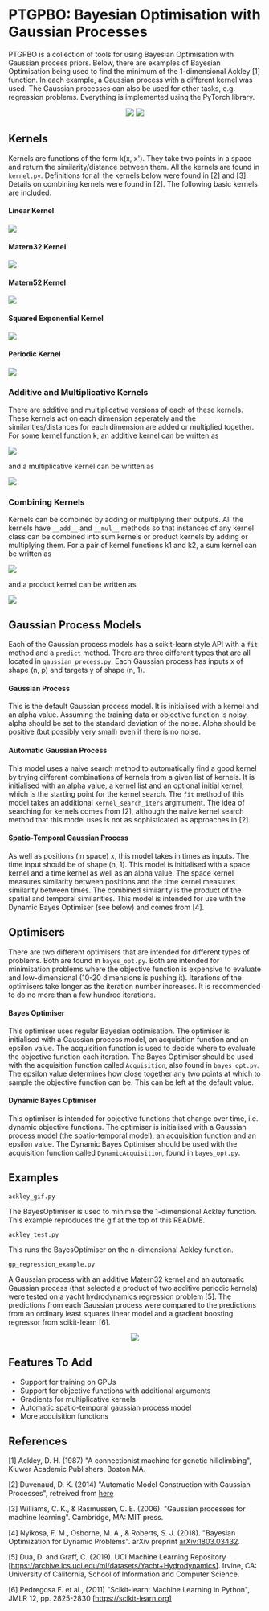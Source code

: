 # PTGPBO: Bayesian Optimisation with Gaussian Processes

PTGPBO is a collection of tools for using Bayesian Optimisation with Gaussian process priors.
Below, there are examples of Bayesian Optimisation being used to find the minimum 
of the 1-dimensional Ackley [1] function. In each example, a Gaussian process with a different 
kernel was used. The Gaussian processes can also be used for other tasks, e.g.
regression problems. Everything is implemented using the PyTorch library.

<p align="center">
  <img src="images/ackley_1.gif">
  <img src="images/ackley_2.gif">
</p>

## Kernels

Kernels are functions of the form k(x, x'). They take two points in a space and return the 
similarity/distance between them. All the kernels are found in `kernel.py`. Definitions for all
the kernels below were found in [2] and [3]. Details on combining kernels were found in [2].
The following basic kernels are included.

#### Linear Kernel

<p align="left">
  <img src="images/linear_kernel.PNG">
</p>

#### Matern32 Kernel

<p align="left">
  <img src="images/matern32_kernel.PNG">
</p>

#### Matern52 Kernel

<p align="left">
  <img src="images/matern52_kernel.PNG">
</p>

#### Squared Exponential Kernel

<p align="left">
  <img src="images/se_kernel.PNG">
</p>

#### Periodic Kernel

<p align="left">
  <img src="images/periodic_kernel.PNG">
</p>

### Additive and Multiplicative Kernels

There are additive and multiplicative versions of each of these kernels. These kernels act on each
dimension seperately and the similarities/distances for each dimension are added or multiplied 
together. For some kernel function k, an additive kernel can be written as

<p align="left">
  <img src="images/additive_kernel.PNG">
</p>

and a multiplicative kernel can be written as

<p align="left">
  <img src="images/multiplicative_kernel.PNG">
</p>

### Combining Kernels

Kernels can be combined by adding or multiplying their outputs. All the kernels have `__add__` and
`__mul__` methods so that instances of any kernel class can be combined into sum kernels or product 
kernels by adding or multiplying them. For a pair of kernel functions k1 and k2, a sum kernel can
be written as

<p align="left">
  <img src="images/sum_kernel.PNG">
</p>

and a product kernel can be written as

<p align="left">
  <img src="images/product_kernel.PNG">
</p>

## Gaussian Process Models

Each of the Gaussian process models has a scikit-learn style API with a `fit` method and a `predict` 
method. There are three different types that are all located in `gaussian_process.py`. Each Gaussian 
process has inputs x of shape (n, p) and targets y of shape (n, 1).

#### Gaussian Process

This is the default Gaussian process model. It is initialised with a kernel and an alpha value. Assuming 
the training data or objective function is noisy, alpha should be set to the standard deviation of the
noise. Alpha should be positive (but possibly very small) even if there is no noise.

#### Automatic Gaussian Process

This model uses a naive search method to automatically find a good kernel by trying different combinations 
of kernels from a given list of kernels. It is initialised with an alpha value, a kernel list and an optional 
initial kernel, which is the starting point for the kernel search. The `fit` method of this model takes an
additional `kernel_search_iters` argmument. The idea of searching for kernels comes from [2], although the 
naive kernel search method that this model uses is not as sophisticated as approaches in [2].

#### Spatio-Temporal Gaussian Process

As well as positions (in space) x, this model takes in times as inputs. The time input should be of shape (n, 1).
This model is initialised with a space kernel and a time kernel as well as an alpha value. The space kernel measures 
similarity between positions and the time kernel measures similarity between times. The combined similarity is the 
product of the spatial and temporal similarities. This model is intended for use with the Dynamic Bayes Optimiser 
(see below) and comes from [4].

## Optimisers

There are two different optimisers that are intended for different types of problems. Both are found in 
`bayes_opt.py`. Both are intended for minimisation problems where the objective function is expensive to 
evaluate and low-dimensional (10-20 dimensions is pushing it). Iterations of the optimisers take longer as the 
iteration number increases. It is recommended to do no more than a few hundred iterations.

#### Bayes Optimiser

This optimiser uses regular Bayesian optimisation. The optimiser is initialised with a Gaussian process model, an
acquisition function and an epsilon value. The acquisition function is used to decide where to evaluate the 
objective function each iteration. The Bayes Optimiser should be used with the acquisition function called `Acquisition`,
also found in `bayes_opt.py`. The epsilon value determines how close together any two points at which to sample 
the objective function can be. This can be left at the default value.

#### Dynamic Bayes Optimiser

This optimiser is intended for objective functions that change over time, i.e. dynamic objective functions. 
The optimiser is initialised with a Gaussian process model (the spatio-temporal model), an acquisition function 
and an epsilon value. The Dynamic Bayes Optimiser should be used with the acquisition function called 
`DynamicAcquisition`, found in `bayes_opt.py`.

## Examples

`ackley_gif.py`

The BayesOptimiser is used to minimise the 1-dimensional Ackley function. This example reproduces the gif at the top of
this README.

`ackley_test.py`

This runs the BayesOptimiser on the n-dimensional Ackley function.

`gp_regression_example.py`

A Gaussian process with an additive Matern32 kernel and an automatic Gaussian process (that selected a product of two 
additive periodic kernels) were tested on a yacht hydrodynamics regression problem [5]. The predictions from each 
Gaussian process were compared to the predictions from an ordinary least squares linear model and a gradient boosting
regressor from scikit-learn [6].

<p align="center">
  <img src="images/regression_example.png">
</p>

## Features To Add
- Support for training on GPUs
- Support for objective functions with additional arguments
- Gradients for multiplicative kernels
- Automatic spatio-temporal gaussian process model
- More acquisition functions

## References
[1] Ackley, D. H. (1987) "A connectionist machine for genetic hillclimbing", Kluwer Academic Publishers, Boston MA.

[2] Duvenaud, D. K. (2014) "Automatic Model Construction with Gaussian Processes",
retreived from [here](http://www.cs.toronto.edu/~duvenaud/cookbook/index.html)

[3] Williams, C. K., & Rasmussen, C. E. (2006). "Gaussian processes for machine learning".
Cambridge, MA: MIT press.

[4] Nyikosa, F. M., Osborne, M. A., & Roberts, S. J. (2018). "Bayesian Optimization for Dynamic Problems". 
arXiv preprint [arXiv:1803.03432](https://arxiv.org/abs/1803.03432).

[5] Dua, D. and Graff, C. (2019). UCI Machine Learning Repository [https://archive.ics.uci.edu/ml/datasets/Yacht+Hydrodynamics]. 
Irvine, CA: University of California, School of Information and Computer Science.

[6] Pedregosa F. et al., (2011) "Scikit-learn: Machine Learning in Python", JMLR 12, pp. 2825-2830 [https://scikit-learn.org]
